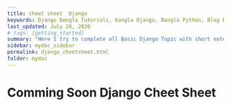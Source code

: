 ```yaml
---
title: cheet sheet  Django
keywords: Django Bangla Tutorials, bangla Django, Bangla Python, Blog Bangla, Monad wizard
last_updated: July 20, 2020
# tags: [getting_started]
summary: "Here I try to complete all Basic Django Topic with short note. "
sidebar: mydoc_sidebar
permalink: django_cheetsheet.html
folder: mydoc
---
```




# Comming Soon Django Cheet Sheet







